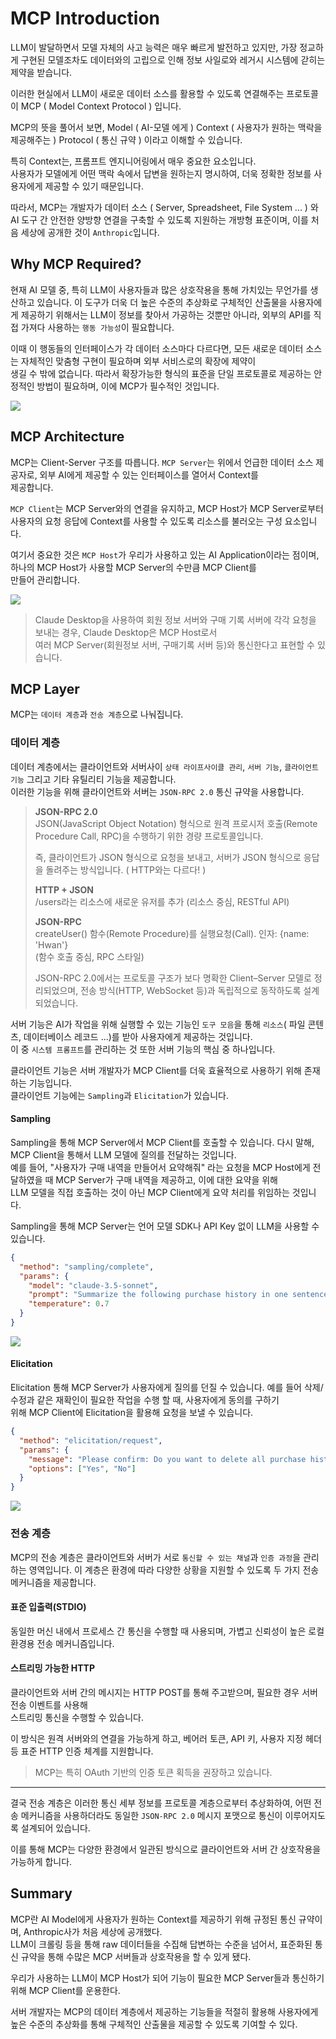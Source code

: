 # MCP Introduction

LLM이 발달하면서 모델 자체의 사고 능력은 매우 빠르게 발전하고 있지만, 가장 정교하게 구현된 모델조차도 데이터와의 고립으로 인해 정보 사일로와 레거시 시스템에 갇히는 제약을 받습니다.  

이러한 현실에서 LLM이 새로운 데이터 소스를 활용할 수 있도록 연결해주는 프로토콜이 MCP ( Model Context Protocol ) 입니다.  

MCP의 뜻을 풀어서 보면, Model ( AI-모델 에게 ) Context ( 사용자가 원하는 맥락을 제공해주는 ) Protocol ( 통신 규약 ) 이라고 이해할 수 있습니다.  

특히 Context는, 프롬프트 엔지니어링에서 매우 중요한 요소입니다.  
사용자가 모델에게 어떤 맥락 속에서 답변을 원하는지 명시하여, 더욱 정확한 정보를 사용자에게 제공할 수 있기 때문입니다.  

따라서, MCP는 개발자가 데이터 소스 ( Server, Spreadsheet, File System ... ) 와 AI 도구 간 안전한 양방향 연결을 구축할 수 있도록 지원하는 개방형 표준이며, 이를 처음 세상에 공개한 것이 `Anthropic`입니다.

## Why MCP Required?

현재 AI 모델 중, 특히 LLM이 사용자들과 많은 상호작용을 통해 가치있는 무언가를 생산하고 있습니다. 이 도구가 더욱 더 높은 수준의 추상화로 구체적인 산출물을 사용자에게 제공하기 위해서는 LLM이 정보를 찾아서 가공하는 것뿐만 아니라, 외부의 API를 직접 가져다 사용하는 `행동 가능성`이 필요합니다.  

이때 이 행동들의 인터페이스가 각 데이터 소스마다 다르다면, 모든 새로운 데이터 소스는 자체적인 맞춤형 구현이 필요하며 외부 서비스로의 확장에 제약이  
생길 수 밖에 없습니다. 따라서 확장가능한 형식의 표준을 단일 프로토콜로 제공하는 안정적인 방법이 필요하며, 이에 MCP가 필수적인 것입니다.

![](./assets/images/mcp_intro.png)

## MCP Architecture

MCP는 Client-Server 구조를 따릅니다. `MCP Server`는 위에서 언급한 데이터 소스 제공자로, 외부 AI에게 제공할 수 있는 인터페이스를 열어서 Context를  
제공합니다.  

`MCP Client`는 MCP Server와의 연결을 유지하고, MCP Host가 MCP Server로부터 사용자의 요청 응답에 Context를 사용할 수 있도록 리소스를 불러오는 구성 요소입니다.  

여기서 중요한 것은 `MCP Host`가 우리가 사용하고 있는 AI Application이라는 점이며, 하나의 MCP Host가 사용할 MCP Server의 수만큼 MCP Client를  
만들어 관리합니다.

![](./assets/images/mcp_client_server.png)

> Claude Desktop을 사용하여 회원 정보 서버와 구매 기록 서버에 각각 요청을 보내는 경우, Claude Desktop은 MCP Host로서  
> 여러 MCP Server(회원정보 서버, 구매기록 서버 등)와 통신한다고 표현할 수 있습니다.

## MCP Layer

MCP는 `데이터 계층`과 `전송 계층`으로 나눠집니다.

### 데이터 계층
데이터 계층에서는 클라이언트와 서버사이 `상태 라이프사이클 관리`, `서버 기능`, `클라이언트 기능` 그리고 기타 유틸리티 기능을 제공합니다.  
이러한 기능을 위해 클라이언트와 서버는 `JSON-RPC 2.0` 통신 규약을 사용합니다.  

> **JSON-RPC 2.0**  
> JSON(JavaScript Object Notation) 형식으로 원격 프로시저 호출(Remote Procedure Call, RPC)을 수행하기 위한 경량 프로토콜입니다.  
> 
> 즉, 클라이언트가 JSON 형식으로 요청을 보내고, 서버가 JSON 형식으로 응답을 돌려주는 방식입니다. ( HTTP와는 다르다! )  
> 
> **HTTP + JSON**  
> /users라는 리소스에 새로운 유저를 추가
> (리소스 중심, RESTful API)
>
> **JSON-RPC**  
> createUser() 함수(Remote Procedure)를 실행요청(Call). 인자: {name: 'Hwan'}  
> (함수 호출 중심, RPC 스타일)
> 
> JSON-RPC 2.0에서는 프로토콜 구조가 보다 명확한 Client–Server 모델로 정리되었으며, 전송 방식(HTTP, WebSocket 등)과 독립적으로 동작하도록 설계되었습니다.

서버 기능은 AI가 작업을 위해 실행할 수 있는 기능인 `도구 모음`을 통해 `리소스`( 파일 콘텐츠, 데이터베이스 레코드 ...)를 받아 사용자에게 제공하는 것입니다.   
이 중 `시스템 프롬프트`를 관리하는 것 또한 서버 기능의 핵심 중 하나입니다.  

클라이언트 기능은 서버 개발자가 MCP Client를 더욱 효율적으로 사용하기 위해 존재하는 기능입니다.  
클라이언트 기능에는 `Sampling`과 `Elicitation`가 있습니다.  

#### Sampling

Sampling을 통해 MCP Server에서 MCP Client를 호출할 수 있습니다. 다시 말해, MCP Client을 통해서 LLM 모델에 질의를 전달하는 것입니다.  
예를 들어, "사용자가 구매 내역을 만들어서 요약해줘" 라는 요청을 MCP Host에게 전달하였을 때 MCP Server가 구매 내역을 제공하고, 이에 대한 요약을 위해  
LLM 모델을 직접 호출하는 것이 아닌 MCP Client에게 요약 처리를 위임하는 것입니다.  

Sampling을 통해 MCP Server는 언어 모델 SDK나 API Key 없이 LLM을 사용할 수 있습니다.  

```json
{
  "method": "sampling/complete",
  "params": {
    "model": "claude-3.5-sonnet",
    "prompt": "Summarize the following purchase history in one sentence:",
    "temperature": 0.7
  }
}
```

![](./assets/images/mcp_sampling.png)

#### Elicitation

Elicitation 통해 MCP Server가 사용자에게 질의를 던질 수 있습니다. 예를 들어 삭제/수정과 같은 재확인이 필요한 작업을 수행 할 때, 사용자에게 동의를 구하기  
위해 MCP Client에 Elicitation을 활용해 요청을 보낼 수 있습니다.  

```json
{
  "method": "elicitation/request",
  "params": {
    "message": "Please confirm: Do you want to delete all purchase history?",
    "options": ["Yes", "No"]
  }
}
```

![](./assets/images/mcp_elicitation.png)

### 전송 계층

MCP의 전송 계층은 클라이언트와 서버가 서로 `통신할 수 있는 채널`과 `인증 과정`을 관리하는 영역입니다.
이 계층은 환경에 따라 다양한 상황을 지원할 수 있도록 두 가지 전송 메커니즘을 제공합니다.

#### 표준 입출력(STDIO)

동일한 머신 내에서 프로세스 간 통신을 수행할 때 사용되며, 가볍고 신뢰성이 높은 로컬 환경용 전송 메커니즘입니다.

#### 스트리밍 가능한 HTTP

클라이언트와 서버 간의 메시지는 HTTP POST를 통해 주고받으며, 필요한 경우 서버 전송 이벤트를 사용해  
스트리밍 통신을 수행할 수 있습니다.  

이 방식은 원격 서버와의 연결을 가능하게 하고, 베어러 토큰, API 키, 사용자 지정 헤더 등 표준 HTTP 인증 체계를 지원합니다.

> MCP는 특히 OAuth 기반의 인증 토큰 획득을 권장하고 있습니다.

---

결국 전송 계층은 이러한 통신 세부 정보를 프로토콜 계층으로부터 추상화하여, 어떤 전송 메커니즘을 사용하더라도 동일한 `JSON-RPC 2.0` 메시지 포맷으로 통신이 이루어지도록 설계되어 있습니다.  

이를 통해 MCP는 다양한 환경에서 일관된 방식으로 클라이언트와 서버 간 상호작용을 가능하게 합니다.

## Summary

MCP란 AI Model에게 사용자가 원하는 Context를 제공하기 위해 규정된 통신 규약이며, Anthropic사가 처음 세상에 공개했다.  
LLM이 크롤링 등을 통해 raw 데이터들을 수집해 답변하는 수준을 넘어서, 표준화된 통신 규약을 통해 수많은 MCP 서버들과 상호작용을 할 수 있게 됐다.  

우리가 사용하는 LLM이 MCP Host가 되어 기능이 필요한 MCP Server들과 통신하기 위해 MCP Client를 운용한다.  

서버 개발자는 MCP의 데이터 계층에서 제공하는 기능들을 적절히 활용해 사용자에게 높은 수준의 추상화를 통해 구체적인 산출물을 제공할 수 있도록 기여할 수 있다. 
